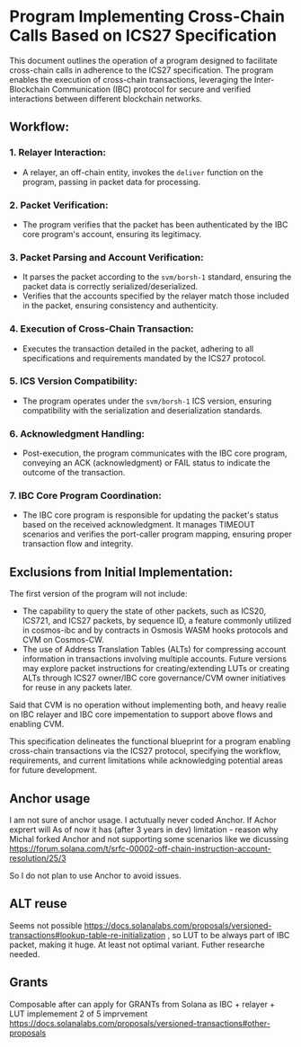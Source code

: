 # Program Implementing Cross-Chain Calls Based on ICS27 Specification

This document outlines the operation of a program designed to facilitate cross-chain calls in adherence to the ICS27 specification. The program enables the execution of cross-chain transactions, leveraging the Inter-Blockchain Communication (IBC) protocol for secure and verified interactions between different blockchain networks.

## Workflow:

### 1. Relayer Interaction:
- A relayer, an off-chain entity, invokes the `deliver` function on the program, passing in packet data for processing.

### 2. Packet Verification:
- The program verifies that the packet has been authenticated by the IBC core program's account, ensuring its legitimacy.

### 3. Packet Parsing and Account Verification:
- It parses the packet according to the `svm/borsh-1` standard, ensuring the packet data is correctly serialized/deserialized.
- Verifies that the accounts specified by the relayer match those included in the packet, ensuring consistency and authenticity.

### 4. Execution of Cross-Chain Transaction:
- Executes the transaction detailed in the packet, adhering to all specifications and requirements mandated by the ICS27 protocol.

### 5. ICS Version Compatibility:
- The program operates under the `svm/borsh-1` ICS version, ensuring compatibility with the serialization and deserialization standards.

### 6. Acknowledgment Handling:
- Post-execution, the program communicates with the IBC core program, conveying an ACK (acknowledgment) or FAIL status to indicate the outcome of the transaction.

### 7. IBC Core Program Coordination:
- The IBC core program is responsible for updating the packet's status based on the received acknowledgment. It manages TIMEOUT scenarios and verifies the port-caller program mapping, ensuring proper transaction flow and integrity.

## Exclusions from Initial Implementation:

The first version of the program will not include:
- The capability to query the state of other packets, such as ICS20, ICS721, and ICS27 packets, by sequence ID, a feature commonly utilized in cosmos-ibc and by contracts in Osmosis WASM hooks protocols and CVM on Cosmos-CW.
- The use of Address Translation Tables (ALTs) for compressing account information in transactions involving multiple accounts. Future versions may explore packet instructions for creating/extending LUTs or creating ALTs through ICS27 owner/IBC core governance/CVM owner initiatives for reuse in any packets later.

Said that CVM is no operation without implementing both, and heavy realie on IBC relayer and IBC core impementation to support above flows and enabling CVM.

This specification delineates the functional blueprint for a program enabling cross-chain transactions via the ICS27 protocol, specifying the workflow, requirements, and current limitations while acknowledging potential areas for future development.

## Anchor usage

I am not sure of anchor usage. I actutually never coded Anchor. If Achor exprert will 
As of now it has (after 3 years in dev) limitation - reason why Michal forked Anchor and not supporting some scenarios like we dicussing https://forum.solana.com/t/srfc-00002-off-chain-instruction-account-resolution/25/3

So I do not plan to use Anchor to avoid issues.


## ALT reuse

Seems not possible https://docs.solanalabs.com/proposals/versioned-transactions#lookup-table-re-initialization , so LUT to be always part of IBC packet, making it huge. At least not optimal variant. Futher researche needed.

## Grants

Composable after can apply for GRANTs from Solana as IBC + relayer + LUT implemement 2 of 5 imprvement https://docs.solanalabs.com/proposals/versioned-transactions#other-proposals

 

